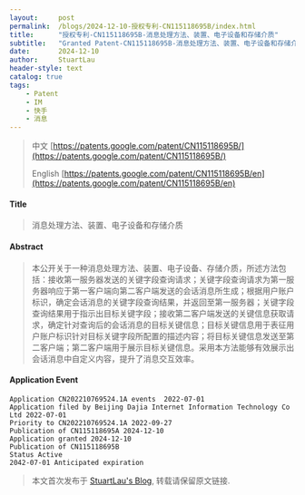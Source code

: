 ```yaml
---
layout:     post
permalink:  /blogs/2024-12-10-授权专利-CN115118695B/index.html
title:      "授权专利-CN115118695B-消息处理方法、装置、电子设备和存储介质"
subtitle:   "Granted Patent-CN115118695B-消息处理方法、装置、电子设备和存储介质"
date:       2024-12-10
author:     StuartLau
header-style: text
catalog: true
tags:
    - Patent
    - IM
    - 快手
    - 消息
---
```

> 中文 [https://patents.google.com/patent/CN115118695B/](https://patents.google.com/patent/CN115118695B/)
>
> English [https://patents.google.com/patent/CN115118695B/en](https://patents.google.com/patent/CN115118695B/en)

#### Title
> 消息处理方法、装置、电子设备和存储介质










#### Abstract
> 本公开关于一种消息处理方法、装置、电子设备、存储介质，所述方法包括：接收第一服务器发送的关键字段查询请求；关键字段查询请求为第一服务器响应于第一客户端向第二客户端发送的会话消息所生成；根据用户账户标识，确定会话消息的关键字段查询结果，并返回至第一服务器；关键字段查询结果用于指示出目标关键字段；接收第二客户端发送的关键信息获取请求，确定针对查询后的会话消息的目标关键信息；目标关键信息用于表征用户账户标识针对目标关键字段所配置的描述内容；将目标关键信息发送至第二客户端；第二客户端用于展示目标关键信息。采用本方法能够有效展示出会话消息中自定义内容，提升了消息交互效率。








#### Application Event
```
Application CN202210769524.1A events  2022-07-01
Application filed by Beijing Dajia Internet Information Technology Co Ltd 2022-07-01
Priority to CN202210769524.1A 2022-09-27
Publication of CN115118695A 2024-12-10
Application granted 2024-12-10
Publication of CN115118695B
Status Active
2042-07-01 Anticipated expiration
```
> 本文首次发布于 [StuartLau's Blog](https://stuartlau.github.io), 
转载请保留原文链接.
